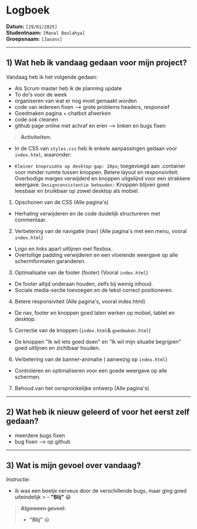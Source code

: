 # Logboek

**Datum:** `[29/01/2025]`  
**Studentnaam:** `[Manal Boulahya]`  
**Groepsnaam:** `[Jasons]`

---

## 1) Wat heb ik vandaag gedaan voor mijn project?

Vandaag heb ik het volgende gedaan:
- Als Scrum master heb ik de planning update
- To do's voor de week
- organiseren van wat er nog moet gemaakt worden
- code van iedereen fixen --> grote problems headers, responsief
- Goedmaken pagina + chatbot afwerken
- code ook cleanen 
- github page online met achraf en eren --> linken en bugs fixen 



> **Activiteiten:**  

- In de CSS van `styles.css` heb ik enkele aanpassingen gedaan voor `index.html`, waaronder:

- `Kleiner knopruimte op desktop`: `gap: 20px`; toegevoegd aan .container voor minder ruimte tussen knoppen. Betere layout en responsiviteit: Overbodige marges verwijderd en knoppen uitgelijnd voor een strakkere weergave.
`Designconsistentie behouden:` Knoppen blijven goed leesbaar en bruikbaar op zowel desktop als mobiel.

1.	Opschonen van de CSS (Alle pagina's)
- Herhaling verwijderen en de code duidelijk structureren met commentaar.
2.	Verbetering van de navigatie (nav) (Alle pagina's met een menu, vooral `index.html`)
- Logo en links apart uitlijnen met flexbox.
- Overtollige padding verwijderen en een vloeiende weergave op alle schermformaten garanderen.
3.	Optimalisatie van de footer (footer) (Vooral `index.html`)
- De footer altijd onderaan houden, zelfs bij weinig inhoud.
- Sociale media-sectie toevoegen en de tekst correct positioneren.
4. Betere responsiviteit (Alle pagina's, vooral index.html)
- De nav, footer en knoppen goed laten werken op mobiel, tablet en desktop.
5.	Correctie van de knoppen (`index.html`& `goedmaken.html`)
- De knoppen "Ik wil iets goed doen" en "Ik wil mijn situatie begrijpen" goed uitlijnen en zichtbaar houden.
6.	Verbetering van de banner-animatie ( aanwezig op `index.html`)
- Controleren en optimaliseren voor een goede weergave op alle schermen.
7.	Behoud van het oorspronkelijke ontwerp (Alle pagina's)




---
## 2) Wat heb ik nieuw geleerd of voor het eerst zelf gedaan?
- meerdere bugs fixen
- bug fixen --> op github 

---

## 3) Wat is mijn gevoel over vandaag?

*Instructie:*  
 - ik was een beetje nerveus door de verschillende bugs, maar ging goed uiteindelijk > - **"Blij"** :smiley: 
 


> **Algmeeen gevoel:**  
> - **"Blij"** :smiley: 

